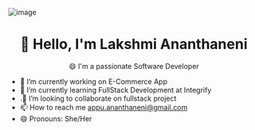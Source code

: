 ![image](https://user-images.githubusercontent.com/110815978/200298653-4c3fdbff-b1bf-4a2e-ab9b-394c9f3f7b14.png)
<h1 align="center" > 👋 Hello, I'm Lakshmi Ananthaneni </h1>

  <p align="center">😄  I'm a passionate Software Developer</p>
  
- 🔭 I’m currently working on E-Commerce App
- 🌱 I’m currently learning FullStack Development at Integrify
- .👯 I’m looking to collaborate on fullstack project
- 📫 How to reach me appu.ananthaneni@gmail.com
- 😄 Pronouns: She/Her

<!--
**Lakshmi-Ananthaneni/Lakshmi-Ananthaneni** is a ✨ _special_ ✨ repository because its `README.md` (this file) appears on your GitHub profile.

-->
